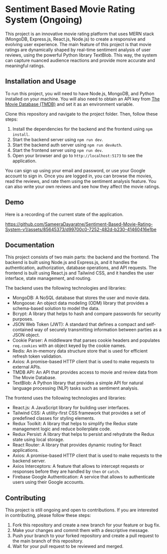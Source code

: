 # Sentiment Based Movie Rating System (Ongoing)

This project is an innovative movie rating platform that uses MERN stack (MongoDB, Express.js, React.js, Node.js) to create a responsive and evolving user experience. The main feature of this project is that movie ratings are dynamically shaped by real-time sentiment analysis of user reviews, using the powerful Python library TextBlob. This way, the system can capture nuanced audience reactions and provide more accurate and meaningful ratings.

## Installation and Usage

To run this project, you will need to have Node.js, MongoDB, and Python installed on your machine. You will also need to obtain an API key from [The Movie Database (TMDB)](https://www.themoviedb.org/documentation/api) and set it as an environment variable.

Clone this repository and navigate to the project folder. Then, follow these steps:

1. Install the dependencies for the backend and the frontend using `npm install`.
2. Start the backend server using `npm run dev`.
3. Start the backend auth server using `npm run devAuth`.
4. Start the frontend server using `npm run dev`.
5. Open your browser and go to `http://localhost:5173` to see the application.

You can sign up using your email and password, or use your Google account to sign in. Once you are logged in, you can browse the movies, read the reviews, and rate them using the sentiment analysis feature. You can also write your own reviews and see how they affect the movie ratings.

## Demo

Here is a recording of the current state of the application.

https://github.com/SameeraDayaratne/Sentiment-Based-Movie-Rating-System-v1/assets/85645373/d99700c0-7252-482d-b230-41460416e1be

## Documentation

This project consists of two main parts: the backend and the frontend. The backend is built using Node.js and Express.js, and it handles the authentication, authorization, database operations, and API requests. The frontend is built using React.js and Tailwind CSS, and it handles the user interface, state management, and routing.

The backend uses the following technologies and libraries:

- MongoDB: A NoSQL database that stores the user and movie data.
- Mongoose: An object data modeling (ODM) library that provides a schema-based solution to model the data.
- Bcrypt: A library that helps to hash and compare passwords for security purposes.
- JSON Web Token (JWT): A standard that defines a compact and self-contained way of securely transmitting information between parties as a JSON object.
- Cookie Parser: A middleware that parses cookie headers and populates `req.cookies` with an object keyed by the cookie names.
- Redis: An in-memory data structure store that is used for efficient refresh token validation.
- Axios: A promise-based HTTP client that is used to make requests to external APIs.
- TMDB API: An API that provides access to movie and review data from The Movie Database.
- TextBlob: A Python library that provides a simple API for natural language processing (NLP) tasks such as sentiment analysis.

The frontend uses the following technologies and libraries:

- React.js: A JavaScript library for building user interfaces.
- Tailwind CSS: A utility-first CSS framework that provides a set of predefined classes for styling elements.
- Redux Toolkit: A library that helps to simplify the Redux state management logic and reduce boilerplate code.
- Redux Persist: A library that helps to persist and rehydrate the Redux state using local storage.
- React Router: A library that provides dynamic routing for React applications.
- Axios: A promise-based HTTP client that is used to make requests to the backend server.
- Axios Interceptors: A feature that allows to intercept requests or responses before they are handled by `then` or `catch`.
- Firebase Google Authentication: A service that allows to authenticate users using their Google accounts.

## Contributing

This project is still ongoing and open to contributions. If you are interested in contributing, please follow these steps:

1. Fork this repository and create a new branch for your feature or bug fix.
2. Make your changes and commit them with a descriptive message.
3. Push your branch to your forked repository and create a pull request to the main branch of this repository.
4. Wait for your pull request to be reviewed and merged.

